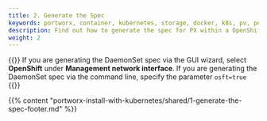 ```yaml
---
title: 2. Generate the Spec
keywords: portworx, container, kubernetes, storage, docker, k8s, pv, persistent disk, openshift
description: Find out how to generate the spec for PX within a OpenShift cluster and have PX provide highly available volumes to any application deployed via Kubernetes.
weight: 2
---
```


{{<info>}}
If you are generating the DaemonSet spec via the GUI wizard, select **OpenShift** under **Management network interface**. If you are generating the DaemonSet spec via the command line, specify the parameter `osft=true`
{{</info>}}

{{% content "portworx-install-with-kubernetes/shared/1-generate-the-spec-footer.md" %}}
